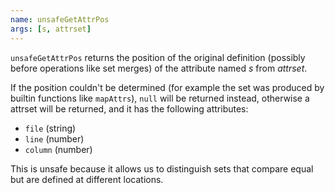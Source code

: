 ```yaml
---
name: unsafeGetAttrPos
args: [s, attrset]
---
```

`unsafeGetAttrPos` returns the position of the original definition (possibly
before operations like set merges) of the attribute named *s* from *attrset*.

If the position couldn't be determined (for example the set was produced by
builtin functions like `mapAttrs`), `null` will be returned instead, otherwise
a attrset will be returned, and it has the following attributes:

- `file` (string)
- `line` (number)
- `column` (number)

This is unsafe because it allows us to distinguish sets that compare equal but
are defined at different locations.
